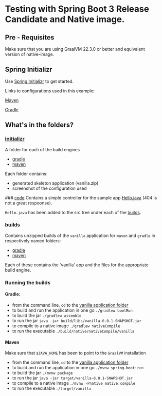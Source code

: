 # Testing with Spring Boot 3 Release Candidate and Native image.


## Pre - Requisites

Make sure that you are using GraalVM 22.3.0 or better and equivalent version of native-image.

## Spring Initializr
Use [Spring Initializr](https://start.spring.io/) to get started.

Links to configurations used in this example:

[Maven](https://start.spring.io/#!type=maven-project&language=java&platformVersion=3.0.0-RC1&packaging=jar&jvmVersion=17&groupId=com.example&artifactId=vanilla&name=vanilla&description=Demo%20project%20for%20Spring%20Boot&packageName=com.example.vanilla&dependencies=native,web)

[Gradle](https://start.spring.io/#!type=gradle-project&language=java&platformVersion=3.0.0-RC1&packaging=jar&jvmVersion=17&groupId=com.example&artifactId=vanilla&name=vanilla&description=Demo%20project%20for%20Spring%20Boot&packageName=com.example.vanilla&dependencies=native,web)

## What's in the folders?

### [initializr](./initializr/)

A folder for each of the build engines
- [gradle](./initializr/gradle/)
- [maven](./initializr/maven/)

Each folder contains:
- generated skeleton application (vanilla.zip)
- screenshot of the configuration used

### [code](./code/)
Contains a simple controller for the sample app [Hello.java](./code/Hello.java) (404 is not a great respoonse).

`Hello.java` has been added to the src tree under each of the [builds](./builds/).

### [builds](./builds/)

Contains unzipped builds of the `vanilla` application for `maven` and `gradle` in respectively named folders:
- [gradle](./builds/gradle/vanilla/)
- [maven](./builds/maven/vanilla/)

Each of these contains the 'vanilla' app and the files for the appropriate build engine.

### Running the builds

#### Gradle:
- from the command line, `cd` to the [vanilla application folder](./builds/gradle/vanilla/)
- to build and run the application in one go `./gradlew bootRun`
- to build the jar `./gradlew assemble`
- to run the jar `java -jar build/libs/vanilla-0.0.1-SNAPSHOT.jar`
- to compile to a native image `./gradlew nativeCompile`
- to run the executable `./build/native/nativeCompile/vanilla`

#### Maven

Make sure that `$JAVA_HOME` has been to point to the `GraalVM` installation

- from the command line, `cd` to the [vanilla application folder](./builds/maven/vanilla/)
- to build and run the application in one go `./mvnw spring-boot:run`
- to build the jar `./mvnw package`
- to run the jar `java -jar target/vanilla-0.0.1-SNAPSHOT.jar`
- to compile to a native image `./mvnw -Pnative native:compile`
- to run the executable `./target/vanilla`